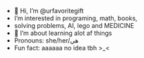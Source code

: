 - 👋 Hi, I’m @urfavoritegift
-  I’m interested in programing, math, books,
-  solving problems, AI, lego and MEDICINE
- 🌱 I’m about learning alot af things
-  Pronouns: she/her/هي
-  Fun fact: aaaaaa no idea tbh >_<
